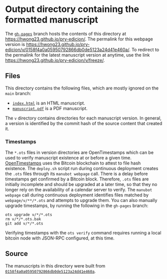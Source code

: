 # Output directory containing the formatted manuscript

The [`gh-pages`](https://github.com/hwong23/pry-edicion/tree/gh-pages) branch hosts the contents of this directory at <https://hwong23.github.io/pry-edicion/>.
The permalink for this webpage version is <https://hwong23.github.io/pry-edicion/v/0158f4a0a05950792866db0de5123a24d41e460a/>.
To redirect to the permalink for the latest manuscript version at anytime, use the link <https://hwong23.github.io/pry-edicion/v/freeze/>.

## Files

This directory contains the following files, which are mostly ignored on the `main` branch:

+ [`index.html`](index.html) is an HTML manuscript.
+ [`manuscript.pdf`](manuscript.pdf) is a PDF manuscript.

The `v` directory contains directories for each manuscript version.
In general, a version is identified by the commit hash of the source content that created it.

### Timestamps

The `*.ots` files in version directories are OpenTimestamps which can be used to verify manuscript existence at or before a given time.
[OpenTimestamps](https://opentimestamps.org/) uses the Bitcoin blockchain to attest to file hash existence.
The `deploy.sh` script run during continuous deployment creates the `.ots` files through its `manubot webpage` call.
There is a delay before timestamps get confirmed by a Bitcoin block.
Therefore, `.ots` files are initially incomplete and should be upgraded at a later time, so that they no longer rely on the availability of a calendar server to verify.
The `manubot webpage` call during continuous deployment identifies files matched by `webpage/v/**/*.ots` and attempts to upgrade them.
You can also manually upgrade timestamps, by running the following in the `gh-pages` branch:

```shell
ots upgrade v/*/*.ots
rm v/*/*.ots.bak
git add v/*/*.ots
```

Verifying timestamps with the `ots verify` command requires running a local bitcoin node with JSON-RPC configured, at this time.

## Source

The manuscripts in this directory were built from
[`0158f4a0a05950792866db0de5123a24d41e460a`](https://github.com/hwong23/pry-edicion/commit/0158f4a0a05950792866db0de5123a24d41e460a).
